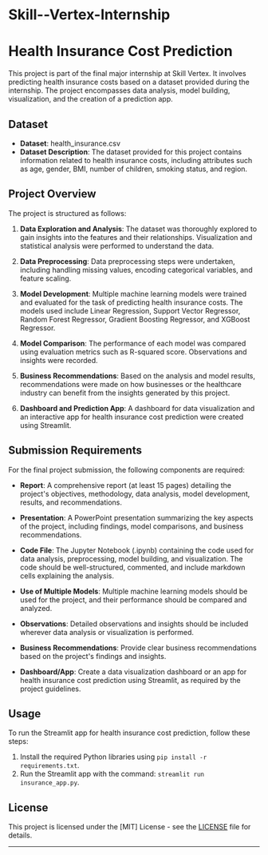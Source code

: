 # Skill--Vertex-Internship
# Health Insurance Cost Prediction

This project is part of the final major internship at Skill Vertex. It involves predicting health insurance costs based on a dataset provided during the internship. The project encompasses data analysis, model building, visualization, and the creation of a prediction app.

## Dataset

- **Dataset**: health_insurance.csv
- **Dataset Description**: The dataset provided for this project contains information related to health insurance costs, including attributes such as age, gender, BMI, number of children, smoking status, and region.

## Project Overview

The project is structured as follows:

1. **Data Exploration and Analysis**: The dataset was thoroughly explored to gain insights into the features and their relationships. Visualization and statistical analysis were performed to understand the data.

2. **Data Preprocessing**: Data preprocessing steps were undertaken, including handling missing values, encoding categorical variables, and feature scaling.

3. **Model Development**: Multiple machine learning models were trained and evaluated for the task of predicting health insurance costs. The models used include Linear Regression, Support Vector Regressor, Random Forest Regressor, Gradient Boosting Regressor, and XGBoost Regressor.

4. **Model Comparison**: The performance of each model was compared using evaluation metrics such as R-squared score. Observations and insights were recorded.

5. **Business Recommendations**: Based on the analysis and model results, recommendations were made on how businesses or the healthcare industry can benefit from the insights generated by this project.

6. **Dashboard and Prediction App**: A dashboard for data visualization and an interactive app for health insurance cost prediction were created using Streamlit.

## Submission Requirements

For the final project submission, the following components are required:

- **Report**: A comprehensive report (at least 15 pages) detailing the project's objectives, methodology, data analysis, model development, results, and recommendations.

- **Presentation**: A PowerPoint presentation summarizing the key aspects of the project, including findings, model comparisons, and business recommendations.

- **Code File**: The Jupyter Notebook (.ipynb) containing the code used for data analysis, preprocessing, model building, and visualization. The code should be well-structured, commented, and include markdown cells explaining the analysis.

- **Use of Multiple Models**: Multiple machine learning models should be used for the project, and their performance should be compared and analyzed.

- **Observations**: Detailed observations and insights should be included wherever data analysis or visualization is performed.

- **Business Recommendations**: Provide clear business recommendations based on the project's findings and insights.

- **Dashboard/App**: Create a data visualization dashboard or an app for health insurance cost prediction using Streamlit, as required by the project guidelines.

## Usage

To run the Streamlit app for health insurance cost prediction, follow these steps:

1. Install the required Python libraries using `pip install -r requirements.txt`.
2. Run the Streamlit app with the command: `streamlit run insurance_app.py`.

## License

This project is licensed under the [MIT] License - see the [LICENSE](LICENSE) file for details.

---


